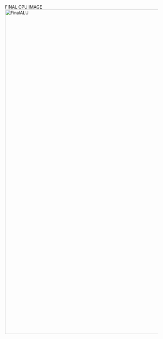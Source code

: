 FINAL CPU IMAGE
<img width="1193" height="1072" alt="FinalALU" src="https://github.com/user-attachments/assets/5898fea5-00cb-4c7e-9b57-2c7a72387c1a" />
